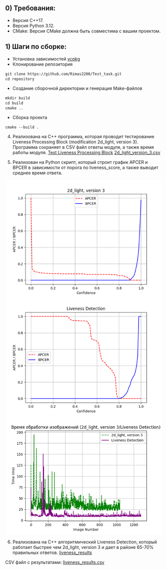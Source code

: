 ## 0) **Требования:**  
- Версия C++17.
- Версия Python 3.12.
- CMake: Версия CMake должна быть совместима с вашим проектом.

## 1) Шаги по сборке:
- Установка зависимостей [vcpkg](https://github.com/microsoft/vcpkg)
- Клонирование репозитория
```
git clone https://github.com/Rimas2200/Test_task.git
cd repository
```
- Создание сборочной директории и генерация Make-файлов
```
mkdir build
cd build
cmake ..
```
- Сборка проекта
```
cmake --build .
```
4) Реализована на С++ программа, которая проводит тестирование Liveness Processing Block  (modification 2d_light, version 3). Программа сохраняет в CSV файл ответы модуля, а также время работы модуля.
[Test Liveness Processing Block](examples/cpp/test_videocap/test_videocap.cpp)
[2d_light_version_3.csv](graphic/2d_light_version_3.csv)

5) Реализован на Python скрипт, который строит график APCER и BPCER в зависимости от порога по liveness_score, а также выводит среднее время ответа.

<div align="center">
    <img src="graphic/2d_light, version 3.png" alt="2d_light version 3" width="500"/>
</div>
<div align="center">
    <img src="graphic/Liveness Detection.png" alt="Liveness Detection" width="500"/>
</div>
<div align="center">
    <img src="graphic/Time.png" alt="Time" width="500"/>
</div>

6) Реализована на С++ алгоритмический Liveness Detection, который работает быстрее чем 2d_light, version 3 и дает в районе 65-70% правильных ответов.
[liveness_results](liveness_results/Project1/FileName.cpp)

CSV файл с результатами:
[liveness_results.csv](graphic/liveness_results.csv)
